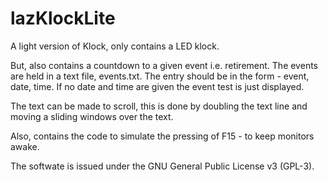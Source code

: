 # lazKlockLite

A light version of Klock, only contains a LED klock.

But, also contains a countdown to a given event i.e. retirement.
The events are held in a text file, events.txt.
The entry should be in the form  - event, date, time. 
If no date and time are given the event test is just displayed.

The text can be made to scroll, this is done by doubling the text line
and moving a sliding windows over the text.   

Also, contains the code to simulate the pressing of F15 - to keep monitors awake.


The softwate is issued under the GNU General Public License v3 (GPL-3).
